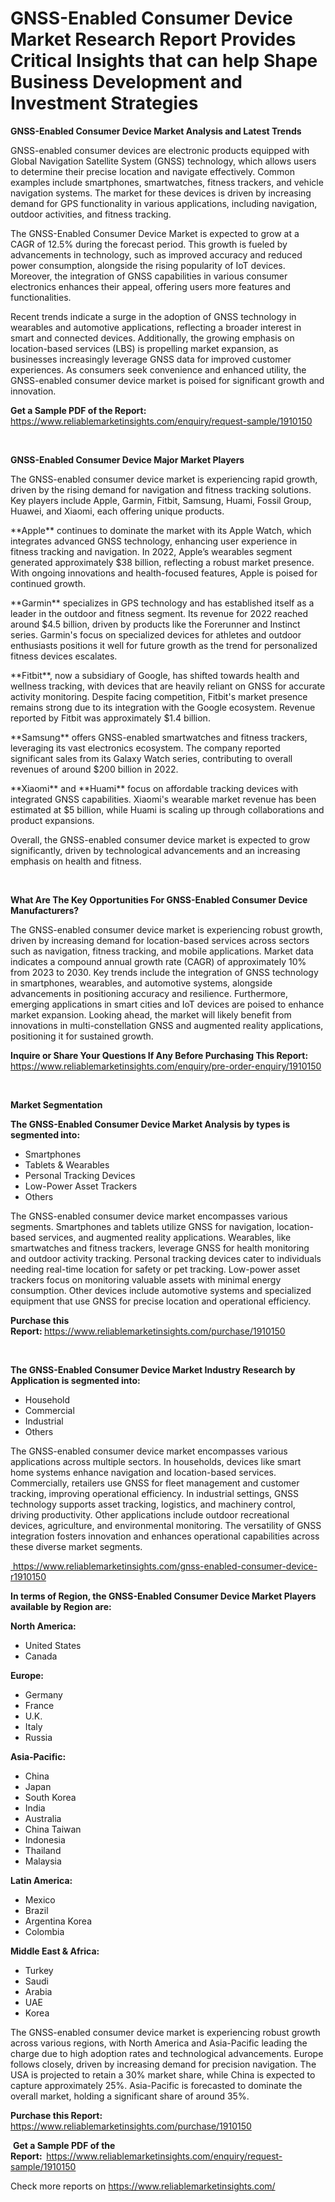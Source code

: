 <p><h1>GNSS-Enabled Consumer Device Market Research Report Provides Critical Insights that can help Shape Business Development and Investment Strategies</h1></p><p><strong>GNSS-Enabled Consumer Device Market Analysis and Latest Trends</strong></p>
<p><p>GNSS-enabled consumer devices are electronic products equipped with Global Navigation Satellite System (GNSS) technology, which allows users to determine their precise location and navigate effectively. Common examples include smartphones, smartwatches, fitness trackers, and vehicle navigation systems. The market for these devices is driven by increasing demand for GPS functionality in various applications, including navigation, outdoor activities, and fitness tracking.</p><p>The GNSS-Enabled Consumer Device Market is expected to grow at a CAGR of 12.5% during the forecast period. This growth is fueled by advancements in technology, such as improved accuracy and reduced power consumption, alongside the rising popularity of IoT devices. Moreover, the integration of GNSS capabilities in various consumer electronics enhances their appeal, offering users more features and functionalities. </p><p>Recent trends indicate a surge in the adoption of GNSS technology in wearables and automotive applications, reflecting a broader interest in smart and connected devices. Additionally, the growing emphasis on location-based services (LBS) is propelling market expansion, as businesses increasingly leverage GNSS data for improved customer experiences. As consumers seek convenience and enhanced utility, the GNSS-enabled consumer device market is poised for significant growth and innovation.</p></p>
<p><strong>Get a Sample PDF of the Report:&nbsp;</strong> <a href="https://www.reliablemarketinsights.com/enquiry/request-sample/1910150?utm_campaign=2717&utm_medium=2&utm_source=Github&utm_content=ia&utm_term=07042025&utm_id=gnss-enabled-consumer-device">https://www.reliablemarketinsights.com/enquiry/request-sample/1910150</a></p>
<p>&nbsp;</p>
<p><strong>GNSS-Enabled Consumer Device Major Market Players</strong></p>
<p><p>The GNSS-enabled consumer device market is experiencing rapid growth, driven by the rising demand for navigation and fitness tracking solutions. Key players include Apple, Garmin, Fitbit, Samsung, Huami, Fossil Group, Huawei, and Xiaomi, each offering unique products.</p><p>**Apple** continues to dominate the market with its Apple Watch, which integrates advanced GNSS technology, enhancing user experience in fitness tracking and navigation. In 2022, Apple’s wearables segment generated approximately $38 billion, reflecting a robust market presence. With ongoing innovations and health-focused features, Apple is poised for continued growth.</p><p>**Garmin** specializes in GPS technology and has established itself as a leader in the outdoor and fitness segment. Its revenue for 2022 reached around $4.5 billion, driven by products like the Forerunner and Instinct series. Garmin's focus on specialized devices for athletes and outdoor enthusiasts positions it well for future growth as the trend for personalized fitness devices escalates.</p><p>**Fitbit**, now a subsidiary of Google, has shifted towards health and wellness tracking, with devices that are heavily reliant on GNSS for accurate activity monitoring. Despite facing competition, Fitbit's market presence remains strong due to its integration with the Google ecosystem. Revenue reported by Fitbit was approximately $1.4 billion.</p><p>**Samsung** offers GNSS-enabled smartwatches and fitness trackers, leveraging its vast electronics ecosystem. The company reported significant sales from its Galaxy Watch series, contributing to overall revenues of around $200 billion in 2022.</p><p>**Xiaomi** and **Huami** focus on affordable tracking devices with integrated GNSS capabilities. Xiaomi's wearable market revenue has been estimated at $5 billion, while Huami is scaling up through collaborations and product expansions.</p><p>Overall, the GNSS-enabled consumer device market is expected to grow significantly, driven by technological advancements and an increasing emphasis on health and fitness.</p></p>
<p>&nbsp;</p>
<p><strong>What Are The Key Opportunities For GNSS-Enabled Consumer Device Manufacturers?</strong></p>
<p><p>The GNSS-enabled consumer device market is experiencing robust growth, driven by increasing demand for location-based services across sectors such as navigation, fitness tracking, and mobile applications. Market data indicates a compound annual growth rate (CAGR) of approximately 10% from 2023 to 2030. Key trends include the integration of GNSS technology in smartphones, wearables, and automotive systems, alongside advancements in positioning accuracy and resilience. Furthermore, emerging applications in smart cities and IoT devices are poised to enhance market expansion. Looking ahead, the market will likely benefit from innovations in multi-constellation GNSS and augmented reality applications, positioning it for sustained growth.</p></p>
<p><strong>Inquire or Share Your Questions If Any Before Purchasing This Report:</strong> <a href="https://www.reliablemarketinsights.com/enquiry/pre-order-enquiry/1910150?utm_campaign=2717&utm_medium=2&utm_source=Github&utm_content=ia&utm_term=07042025&utm_id=gnss-enabled-consumer-device">https://www.reliablemarketinsights.com/enquiry/pre-order-enquiry/1910150</a></p>
<p>&nbsp;</p>
<p><strong>Market Segmentation</strong></p>
<p><strong>The GNSS-Enabled Consumer Device Market Analysis by types is segmented into:</strong></p>
<p><ul><li>Smartphones</li><li>Tablets & Wearables</li><li>Personal Tracking Devices</li><li>Low-Power Asset Trackers</li><li>Others</li></ul></p>
<p><p>The GNSS-enabled consumer device market encompasses various segments. Smartphones and tablets utilize GNSS for navigation, location-based services, and augmented reality applications. Wearables, like smartwatches and fitness trackers, leverage GNSS for health monitoring and outdoor activity tracking. Personal tracking devices cater to individuals needing real-time location for safety or pet tracking. Low-power asset trackers focus on monitoring valuable assets with minimal energy consumption. Other devices include automotive systems and specialized equipment that use GNSS for precise location and operational efficiency.</p></p>
<p><strong>Purchase this Report:&nbsp;</strong><a href="https://www.reliablemarketinsights.com/purchase/1910150?utm_campaign=2717&utm_medium=2&utm_source=Github&utm_content=ia&utm_term=07042025&utm_id=gnss-enabled-consumer-device">https://www.reliablemarketinsights.com/purchase/1910150</a></p>
<p>&nbsp;</p>
<p><strong>The GNSS-Enabled Consumer Device Market Industry Research by Application is segmented into:</strong></p>
<p><ul><li>Household</li><li>Commercial</li><li>Industrial</li><li>Others</li></ul></p>
<p><p>The GNSS-enabled consumer device market encompasses various applications across multiple sectors. In households, devices like smart home systems enhance navigation and location-based services. Commercially, retailers use GNSS for fleet management and customer tracking, improving operational efficiency. In industrial settings, GNSS technology supports asset tracking, logistics, and machinery control, driving productivity. Other applications include outdoor recreational devices, agriculture, and environmental monitoring. The versatility of GNSS integration fosters innovation and enhances operational capabilities across these diverse market segments.</p></p>
<p><a href="https://www.reliablemarketinsights.com/gnss-enabled-consumer-device-r1910150?utm_campaign=2717&utm_medium=2&utm_source=Github&utm_content=ia&utm_term=07042025&utm_id=gnss-enabled-consumer-device">&nbsp;https://www.reliablemarketinsights.com/gnss-enabled-consumer-device-r1910150</a></p>
<p><strong>In terms of Region, the GNSS-Enabled Consumer Device Market Players available by Region are:</strong></p>
<p>
    <p> <strong> North America: </strong>
        <ul>
            <li>United States</li>
            <li>Canada</li>
        </ul>
        </p> 
    <p> <strong> Europe: </strong>
        <ul>
            <li>Germany</li>
            <li>France</li>
            <li>U.K.</li>
            <li>Italy</li>
            <li>Russia</li>
        </ul>
        </p> 
    <p> <strong> Asia-Pacific: </strong>
        <ul>
            <li>China</li>
            <li>Japan</li>
            <li>South Korea</li>
            <li>India</li>
            <li>Australia</li>
            <li>China Taiwan</li>
            <li>Indonesia</li>
            <li>Thailand</li>
            <li>Malaysia</li>
        </ul>
        </p> 
    <p> <strong> Latin America: </strong>
        <ul>
            <li>Mexico</li>
            <li>Brazil</li>
            <li>Argentina Korea</li>
            <li>Colombia</li>
        </ul>
        </p> 
    <p> <strong> Middle East & Africa: </strong>
        <ul>
            <li>Turkey</li>
            <li>Saudi</li>
            <li>Arabia</li>
            <li>UAE</li>
            <li>Korea</li>
        </ul>
    </p>
    </p>
<p><p>The GNSS-enabled consumer device market is experiencing robust growth across various regions, with North America and Asia-Pacific leading the charge due to high adoption rates and technological advancements. Europe follows closely, driven by increasing demand for precision navigation. The USA is projected to retain a 30% market share, while China is expected to capture approximately 25%. Asia-Pacific is forecasted to dominate the overall market, holding a significant share of around 35%.</p></p>
<p><strong>Purchase this Report: </strong><a href="https://www.reliablemarketinsights.com/purchase/1910150?utm_campaign=2717&utm_medium=2&utm_source=Github&utm_content=ia&utm_term=07042025&utm_id=gnss-enabled-consumer-device">https://www.reliablemarketinsights.com/purchase/1910150</a></p>
<p>&nbsp;<strong>Get a Sample PDF of the Report:&nbsp;&nbsp;</strong><a href="https://www.reliablemarketinsights.com/enquiry/request-sample/1910150?utm_campaign=2717&utm_medium=2&utm_source=Github&utm_content=ia&utm_term=07042025&utm_id=gnss-enabled-consumer-device">https://www.reliablemarketinsights.com/enquiry/request-sample/1910150</a></p>
<p><strong></strong></p>
<p>Check more reports on <a href="https://www.reliablemarketinsights.com/?utm_campaign=2717&utm_medium=2&utm_source=Github&utm_content=ia&utm_term=07042025&utm_id=gnss-enabled-consumer-device">https://www.reliablemarketinsights.com/</a></p>